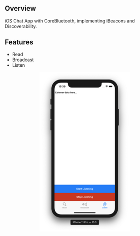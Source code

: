 # 

## Overview
iOS Chat App with CoreBluetooth, implementing iBeacons and Discoverability.

## Features
- Read
- Broadcast
- Listen

<p align="center">
  <img height="500" src="/CoreBluetoothChat.png">
</p>
